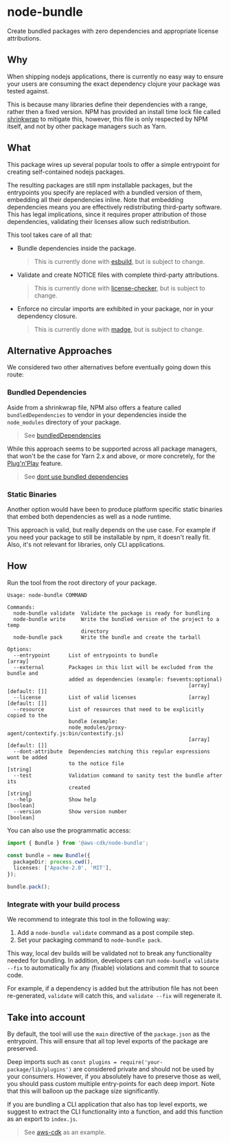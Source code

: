 # node-bundle

Create bundled packages with zero dependencies and appropriate license attributions.

## Why

When shipping nodejs applications, there is currently no easy way to ensure your users are
consuming the exact dependency clojure your package was tested against.

This is because many libraries define their dependencies with a range, rather then a fixed version.
NPM has provided an install time lock file called [shrinkwrap](https://docs.npmjs.com/cli/v8/commands/npm-shrinkwrap)
to mitigate this, however, this file is only respected by NPM itself, and not by other package managers such as Yarn.

## What

This package wires up several popular tools to offer a simple entrypoint for
creating self-contained nodejs packages.

The resulting packages are still npm installable packages, but the entrypoints you specify are
replaced with a bundled version of them, embedding all their dependencies inline.
Note that embedding dependencies means you are effectively redistributing third-party software.
This has legal implications, since it requires proper attribution
of those dependencies, validating their licenses allow such redistribution.

This tool takes care of all that:

- Bundle dependencies inside the package.

  > This is currently done with [esbuild](), but is subject to change.

- Validate and create NOTICE files with complete third-party attributions.

  > This is currently done with [license-checker](https://www.npmjs.com/package/license-checker), but is subject to change.

- Enforce no circular imports are exhibited in your package, nor in your dependency closure.

  > This is currently done with [madge](https://www.npmjs.com/package/madge), but is subject to change.

## Alternative Approaches

We considered two other alternatives before eventually going down this route:

### Bundled Dependencies

Aside from a shrinkwrap file, NPM also offers a feature called `bundledDependencies`
to vendor in your dependencies inside the `node_modules` directory of your package.

> See [bundledDependencies](https://docs.npmjs.com/cli/v8/configuring-npm/package-json#bundleddependencies)

While this approach seems to be supported across all package managers, that won't be
the case for Yarn 2.x and above, or more concretely,
for the [Plug'n'Play](https://yarnpkg.com/features/pnp) feature.

> See [dont use bundled dependencies](https://yarnpkg.com/getting-started/migration#dont-use-bundledependencies)

### Static Binaries

Another option would have been to produce platform specific static binaries that embed both
dependencies as well as a node runtime.

This approach is valid, but really depends on the use case. For example if you need your package
to still be installable by npm, it doesn't really fit. Also, it's not relevant for libraries,
only CLI applications.

## How

Run the tool from the root directory of your package.

```console
Usage: node-bundle COMMAND

Commands:
  node-bundle validate  Validate the package is ready for bundling
  node-bundle write     Write the bundled version of the project to a temp
                        directory
  node-bundle pack      Write the bundle and create the tarball

Options:
  --entrypoint      List of entrypoints to bundle                        [array]
  --external        Packages in this list will be excluded from the bundle and
                    added as dependencies (example: fsevents:optional)
                                                           [array] [default: []]
  --license         List of valid licenses                 [array] [default: []]
  --resource        List of resources that need to be explicitly copied to the
                    bundle (example:
                    node_modules/proxy-agent/contextify.js:bin/contextify.js)
                                                           [array] [default: []]
  --dont-attribute  Dependencies matching this regular expressions wont be added
                    to the notice file                                  [string]
  --test            Validation command to sanity test the bundle after its
                    created                                             [string]
  --help            Show help                                          [boolean]
  --version         Show version number                                [boolean]
```

You can also use the programmatic access:

```ts
import { Bundle } from '@aws-cdk/node-bundle';

const bundle = new Bundle({
  packageDir: process.cwd(),
  licenses: ['Apache-2.0', 'MIT'],
});

bundle.pack();
```

### Integrate with your build process

We recommend to integrate this tool in the following way:

1. Add a `node-bundle validate` command as a post compile step.
2. Set your packaging command to `node-bundle pack`.

This way, local dev builds will be validated not to break any functionality needed for bundling.
In addition, developers can run `node-bundle validate --fix` to automatically fix any (fixable) violations
and commit that to source code.

For example, if a dependency is added but the attribution file has not been re-generated,
`validate` will catch this, and `validate --fix` will regenerate it.

## Take into account

By default, the tool will use the `main` directive of the `package.json` as
the entrypoint. This will ensure that all top level exports of the
package are preserved.

Deep imports such as `const plugins = require('your-package/lib/plugins')` are considered
private and should not be used by your consumers. However, if you absolutely have to
preserve those as well, you should pass custom multiple entry-points for each deep import.
Note that this will balloon up the package size significantly.

If you are bundling a CLI application that also has top level exports, we suggest to extract
the CLI functionality into a function, and add this function as an export to `index.js`.

> See [aws-cdk](https://github.com/aws/aws-cdk/blob/master/packages/aws-cdk/bin/cdk.ts) as an example.